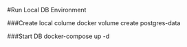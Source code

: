 #Run Local DB Environment

###Create local colume
docker volume create postgres-data

###Start DB
docker-compose up -d